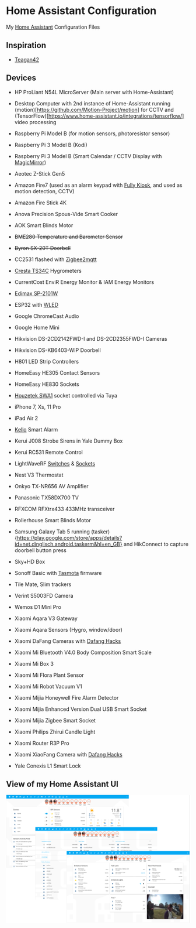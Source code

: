 # Home Assistant Configuration

My [Home Assistant](https://home-assistant.io/) Configuration Files

## Inspiration

- [Teagan42](https://github.com/Teagan42/HomeAssistantConfig)

## Devices

- HP ProLiant N54L MicroServer (Main server with Home-Assistant)
- Desktop Computer with 2nd instance of Home-Assistant running (motion)[https://github.com/Motion-Project/motion] for CCTV and (TensorFlow)[https://www.home-assistant.io/integrations/tensorflow/] video processing
- Raspberry Pi Model B (for motion sensors, photoresistor sensor)
- Raspberry Pi 3 Model B (Kodi)
- Raspberry Pi 3 Model B (Smart Calendar / CCTV Display with [MagicMirror](https://github.com/MichMich/MagicMirror))

- Aeotec Z-Stick Gen5
- Amazon Fire7 (used as an alarm keypad with [Fully Kiosk](https://fully-kiosk.com), and used as motion detection, CCTV)
- Amazon Fire Stick 4K
- Anova Precision Spous-Vide Smart Cooker
- AOK Smart Blinds Motor
- ~~BME280 Temperature and Barometer Sensor~~
- ~~Byron SX-20T Doorbell~~
- CC2531 flashed with [Zigbee2mqtt](https://www.zigbee2mqtt.io/)
- [Cresta TS34C](https://www.conrad-electronic.co.uk/ce/en/product/672148/5-Channel-TS34C-Wireless-Thermo-Hygro-Sensor) Hygrometers
- CurrentCost EnviR Energy Monitor & IAM Energy Monitors
- [Edimax SP-2101W](https://www.amazon.co.uk/Edimax-Switch-Intelligent-Energy-Management/dp/B00T647F2C/)
- ESP32 with [WLED](https://github.com/Aircoookie/WLED)
- Google ChromeCast Audio
- Google Home Mini
- Hikvision DS-2CD2142FWD-I and DS-2CD2355FWD-I Cameras
- Hikvision DS-KB6403-WIP Doorbell
- H801 LED Strip Controllers
- HomeEasy HE305 Contact Sensors
- HomeEasy HE830 Sockets
- [Houzetek SWA1](https://www.houzetek.com/product-wifi-smart-plug-uk) socket controlled via Tuya
- iPhone 7, Xs, 11 Pro
- iPad Air 2
- [Kello](https://www.getkello.com/) Smart Alarm
- Kerui J008 Strobe Sirens in Yale Dummy Box
- Kerui RC531 Remote Control
- LightWaveRF [Switches](https://lightwaverf.com/products/smart-dimmer-2-gang?variant=16341551480921) & [Sockets](https://lightwaverf.com/products/basic-remote-on-off-socket-kit)
- Nest V3 Thermostat
- Onkyo TX-NR656 AV Amplifier
- Panasonic TX58DX700 TV
- RFXCOM RFXtrx433 433MHz transceiver
- Rollerhouse Smart Blinds Motor
- Samsung Galaxy Tab 5 running (tasker){https://play.google.com/store/apps/details?id=net.dinglisch.android.taskerm&hl=en_GB} and HikConnect to capture doorbell button press
- Sky+HD Box
- Sonoff Basic with [Tasmota](https://github.com/arendst/Sonoff-Tasmota) firmware
- Tile Mate, Slim trackers
- Verint S5003FD Camera
- Wemos D1 Mini Pro
- Xiaomi Aqara V3 Gateway
- Xiaomi Aqara Sensors (Hygro, window/door)
- Xiaomi DaFang Cameras with [Dafang Hacks](https://github.com/EliasKotlyar/Xiaomi-Dafang-Hacks)
- Xiaomi Mi Bluetooth V4.0 Body Composition Smart Scale
- Xiaomi Mi Box 3
- Xiaomi Mi Flora Plant Sensor
- Xiaomi Mi Robot Vacuum V1
- Xiaomi Mijia Honeywell Fire Alarm Detector
- Xiaomi Mijia Enhanced Version Dual USB Smart Socket
- Xiaomi Mijia Zigbee Smart Socket
- Xiaomi Philips Zhirui Candle Light
- Xiaomi Router R3P Pro
- Xiaomi XiaoFang Camera with [Dafang Hacks](https://github.com/EliasKotlyar/Xiaomi-Dafang-Hacks)
- Yale Conexis L1 Smart Lock

## View of my Home Assistant UI
![My Home Assistant](./HA_UI_Example.png)